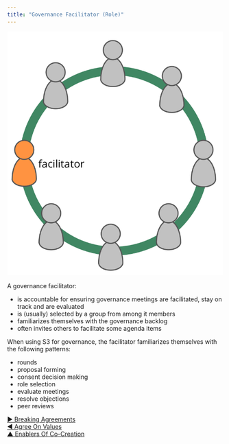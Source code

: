 ```yaml
---
title: "Governance Facilitator (Role)"
---
```



![right,fit](img/circle/facilitator.png)

A governance facilitator:

-   is accountable for ensuring governance meetings are facilitated, stay on track and are evaluated
-   is (usually) selected by a group from among it members
-   familiarizes themselves with the governance backlog
-   often invites others to facilitate some agenda items




When using S3 for governance, the facilitator familiarizes themselves with the following patterns:

-   rounds
-   proposal forming
-   consent decision making
-   role selection
-   evaluate meetings
-   resolve objections
-   peer reviews


[&#9654; Breaking Agreements](breaking-agreements.html)<br/>[&#9664; Agree On Values](agree-on-values.html)<br/>[&#9650; Enablers Of Co-Creation](enablers-of-co-creation.html)

